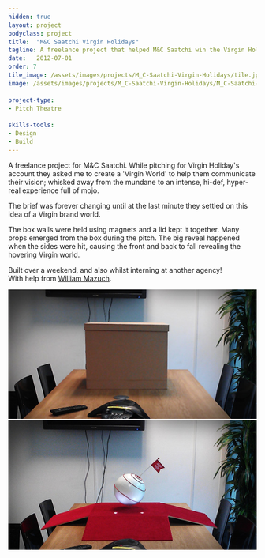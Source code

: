 ```yaml
---
hidden: true
layout: project
bodyclass: project
title:  "M&C Saatchi Virgin Holidays"
tagline: A freelance project that helped M&C Saatchi win the Virgin Holidays account.
date:   2012-07-01
order: 7
tile_image: /assets/images/projects/M_C-Saatchi-Virgin-Holidays/tile.jpg
image: /assets/images/projects/M_C-Saatchi-Virgin-Holidays/M_C-Saatchi-Virgin-Holidays-Pitch-Main.jpg

project-type:
- Pitch Theatre

skills-tools: 
- Design
- Build
---
```


A freelance project for M&C Saatchi. While pitching for Virgin Holiday's account they asked me to create a 'Virgin World' to help them communicate their vision; whisked away from the mundane to an intense, hi-def, hyper-real experience full of mojo.

The brief was forever changing until at the last minute they settled on this idea of a Virgin brand world.

The box walls were held using magnets and a lid kept it together. Many props emerged from the box during the pitch. The big reveal happened when the sides were hit, causing the front and back to fall revealing the hovering Virgin world.

Built over a weekend, and also whilst interning at another agency!  
With help from [William Mazuch](http://wmazu.ch/).

<img src="/assets/images/projects/M_C-Saatchi-Virgin-Holidays/M_C-Saatchi-Virgin-Holidays-Pitch-Step-1.jpg" />

<img src="/assets/images/projects/M_C-Saatchi-Virgin-Holidays/M_C-Saatchi-Virgin-Holidays-Pitch-Step-2.jpg" />